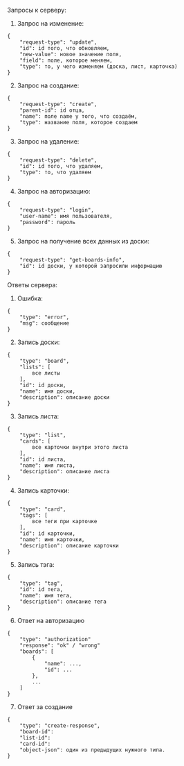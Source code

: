 Запросы к серверу:
1. Запрос на изменение:
```
{
    "request-type": "update",
    "id": id того, что обновляем,
    "new-value": новое значение поля,
    "field": поле, которое меняем,
    "type": то, у чего изменяем (доска, лист, карточка)
}
```
2. Запрос на создание:
```
{
    "request-type": "create",
    "parent-id": id отца,
    "name": поле name у того, что создаём,
    "type": название поля, которое создаем
}
```
3. Запрос на удаление:
```
{
    "request-type": "delete",
    "id": id того, что удаляем,
    "type": то, что удаляем
}
```
4. Запрос на авторизацию:
```
{
    "request-type": "login",
    "user-name": имя пользователя,
    "password": пароль
}
```
5. Запрос на получение всех данных из доски:
```
{
    "request-type": "get-boards-info",
    "id": id доски, у которой запросили информацию
}
```


Ответы сервера:
1. Ошибка:
```
{
    "type": "error",
    "msg": сообщение
}
```
2. Запись доски:
```
{
    "type": "board",
    "lists": [
        все листы
    ],
    "id": id доски,
    "name": имя доски,
    "description": описание доски
}
```
3. Запись листа:
```
{
    "type": "list",
    "cards": [
        все карточки внутри этого листа
    ],
    "id": id листа,
    "name": имя листа,
    "description": описание листа
}
```
4. Запись карточки:
```
{
    "type": "card",
    "tags": [
        все теги при карточке
    ],
    "id": id карточки,
    "name": имя карточки,
    "description": описание карточки
}
```
5. Запись тэга:
```
{
    "type": "tag",
    "id": id тега,
    "name": имя тега,
    "description": описание тега
}
```
6. Ответ на авторизацию
```
{
    "type": "authorization"
    "response": "ok" / "wrong"
    "boards": [
        {
            "name": ...,
            "id": ...
        },
        ...
    ]
}
```
7. Ответ за создание
```
{
    "type": "create-response",
    "board-id": 
    "list-id":
    "card-id":
    "object-json": один из предыдущих нужного типа.
}
```
